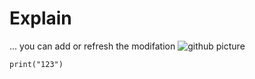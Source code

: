 # Explain
...
you can add or refresh the modifation
![github picture](https://i0.wp.com/www.cienciaedados.com/wp-content/uploads/2016/08/15-Reposito%CC%81rios-no-Github-para-Cientistas-de-Dados.png?fit=850%2C446&ssl=1)
```
print("123")
```

